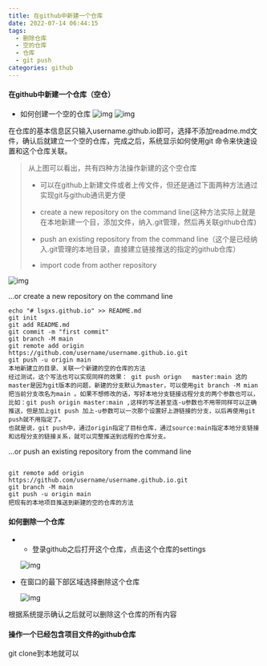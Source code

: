 ```yaml
---
title: 在github中新建一个仓库
date: 2022-07-14 06:44:15
tags: 
  - 删除仓库
  - 空的仓库
  - 仓库
  - git push 
categories: github 
---
```


#### 在github中新建一个仓库（空仓）

* 如何创建一个空的仓库
  ![img](/images/new-repository.png)
  <!--more-->
   ![img](/images/create-new-repository.png)

在仓库的基本信息区只输入username.github.io即可，选择不添加readme.md文件，确认后就建立一个空的仓库，完成之后，系统显示如何使用git 命令来快速设置和这个仓库关联。

> 从上图可以看出，共有四种方法操作新建的这个空仓库
>
> * 可以在github上新建文件或者上传文件，但还是通过下面两种方法通过实现git与github通讯更方便
>
> * create a new repository on the command line(这种方法实际上就是在本地新建一个目，添加文件，纳入.git管理，然后再关联github仓库)
>
> * push an existing repository from the command line（这个是已经纳入.git管理的本地目录，直接建立链接推送的指定的github仓库）
>
> * import code from aother repository



![img](/images/github-quick-setup.png)

…or create a new repository on the command line

~~~ create a new repository on the command line
echo "# lsgxs.github.io" >> README.md
git init
git add README.md
git commit -m "first commit"
git branch -M main
git remote add origin https://github.com/username/username.github.io.git
git push -u origin main
本地新建立的目录、关联一个新建的空的仓库的方法
经过测试，这个写法也可以实现同样的效果： git push orign   master:main 这的master是因为git版本的问题，新建的分支默认为master，可以使用git branch -M mian 把当前分支改名为main 。如果不想修改的话，写好本地分支链接远程分支的两个参数也可以，比如：git push origin master:main ,这样的写法甚至连-u参数也不用带同样可以正确推送，但是加上git push 加上-u参数可以一次那个设置好上游链接的分支，以后再使用git push就不用指定了。
也就是说，git push中，通过origin指定了目标仓库，通过source:main指定本地分支链接和远程分支的链接关系，就可以完整推送到远程的仓库分支。
~~~

…or push an existing repository from the command line


~~~push an existing repository from the command line

git remote add origin https://github.com/username/username.github.io.git
git branch -M main
git push -u origin main
把现有的本地项目推送到新建的空的仓库的方法
~~~

#### 如何删除一个仓库
* * 登录github之后打开这个仓库，点击这个仓库的settings

  ![img](/images/repository-settings.png)

  <!--more-->

* 在窗口的最下部区域选择删除这个仓库

  ![img](/images/delete-repository.png)

根据系统提示确认之后就可以删除这个仓库的所有内容

#### 操作一个已经包含项目文件的github仓库

git clone到本地就可以

